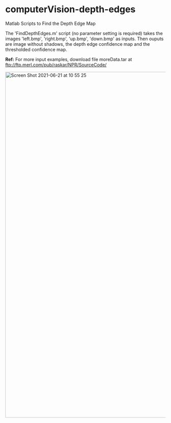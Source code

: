 # computerVision-depth-edges
Matlab Scripts to Find the Depth Edge Map

The 'FindDepthEdges.m' script (no parameter setting is required) takes the images 'left.bmp', 'right.bmp', 'up.bmp', 'down.bmp' as inputs. Then ouputs are image without shadows, the depth edge confidence map and the thresholded confidence map.

**Ref:** For more input examples, download file moreData.tar at ftp://ftp.merl.com/pub/raskar/NPR/SourceCode/

<img width="1088" alt="Screen Shot 2021-06-21 at 10 55 25" src="https://user-images.githubusercontent.com/20106869/122727180-71fcbb00-d27f-11eb-9505-b25493b65cae.png">

